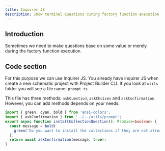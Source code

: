 ```yaml
---
title: Inquirer JS
description: Show terminal questions during factory function execution. 
---
```


## Introduction
Sometimes we need to make questions base on some value or merely during the factory function execution. 

## Code section
For this purpose we can use Inquirer JS. You already have inquirer JS when create a new schematic project
with Project Builder CLI. If you look at `utils` folder you will see a file name: `prompt.ts`

This file has three methods: `askQuestion`, `askChoices` and `askConfirmation`. However, you can add methods depends on your needs.


```typescript
import { green, cyan, bold } from 'ansi-colors';
import { askConfirmation } from '../../utils/prompt';
export async function installCollectionQuestion(): Promise<boolean> {
  const message = bold(
    green('Do you want to install the collections if they are not already installed?'),
  );
  return await askConfirmation(message, true);
}
```
